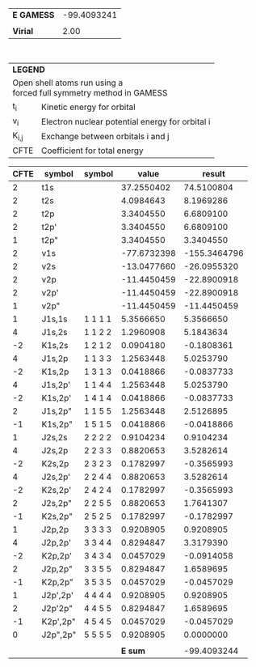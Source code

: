 <div class="grid-wrapper" id="integrals-table-9">

<div id="table1">

|              |             |
| ------------ | ----------- |
| **E GAMESS** | -99.4093241 |
|              |             |
| **Virial**   | 2.00        |

<table style="margin-top: 3rem">
<tr>
  <td colspan="2">
    <b>LEGEND</b>
  </td>
</tr>
<tr>
  <td colspan="2">
    Open shell atoms run using a <br>forced full symmetry method in GAMESS
  </td>
</tr>
<tr>
  <td>t<sub>i</sub></td> <td> Kinetic energy for orbital</td>
</tr>
<tr>
  <td>v<sub>i</sub></td> <td>Electron nuclear potential energy for orbital i</td>
</tr>
<tr>
  <td>K<sub>i,j</sub></td>  <td>Exchange between orbitals i and j</td>
</tr>
<tr>
  <td>CFTE</td> <td>Coefficient for total energy</td>
</tr>
</table>

</div>

<div id="table2">

| CFTE | symbol   | symbol  | value       | result       |
| ---- | -------- | ------- | ----------- | ------------ |
| 2    | t1s      |         | 37.2550402  | 74.5100804   |
| 2    | t2s      |         | 4.0984643   | 8.1969286    |
| 2    | t2p      |         | 3.3404550   | 6.6809100    |
| 2    | t2p'     |         | 3.3404550   | 6.6809100    |
| 1    | t2p"     |         | 3.3404550   | 3.3404550    |
| 2    | v1s      |         | -77.6732398 | -155.3464796 |
| 2    | v2s      |         | -13.0477660 | -26.0955320  |
| 2    | v2p      |         | -11.4450459 | -22.8900918  |
| 2    | v2p'     |         | -11.4450459 | -22.8900918  |
| 1    | v2p"     |         | -11.4450459 | -11.4450459  |
| 1    | J1s,1s   | 1 1 1 1 | 5.3566650   | 5.3566650    |
| 4    | J1s,2s   | 1 1 2 2 | 1.2960908   | 5.1843634    |
| -2   | K1s,2s   | 1 2 1 2 | 0.0904180   | -0.1808361   |
| 4    | J1s,2p   | 1 1 3 3 | 1.2563448   | 5.0253790    |
| -2   | K1s,2p   | 1 3 1 3 | 0.0418866   | -0.0837733   |
| 4    | J1s,2p'  | 1 1 4 4 | 1.2563448   | 5.0253790    |
| -2   | K1s,2p'  | 1 4 1 4 | 0.0418866   | -0.0837733   |
| 2    | J1s,2p"  | 1 1 5 5 | 1.2563448   | 2.5126895    |
| -1   | K1s,2p"  | 1 5 1 5 | 0.0418866   | -0.0418866   |
| 1    | J2s,2s   | 2 2 2 2 | 0.9104234   | 0.9104234    |
| 4    | J2s,2p   | 2 2 3 3 | 0.8820653   | 3.5282614    |
| -2   | K2s,2p   | 2 3 2 3 | 0.1782997   | -0.3565993   |
| 4    | J2s,2p'  | 2 2 4 4 | 0.8820653   | 3.5282614    |
| -2   | K2s,2p'  | 2 4 2 4 | 0.1782997   | -0.3565993   |
| 2    | J2s,2p"  | 2 2 5 5 | 0.8820653   | 1.7641307    |
| -1   | K2s,2p"  | 2 5 2 5 | 0.1782997   | -0.1782997   |
| 1    | J2p,2p   | 3 3 3 3 | 0.9208905   | 0.9208905    |
| 4    | J2p,2p'  | 3 3 4 4 | 0.8294847   | 3.3179390    |
| -2   | K2p,2p'  | 3 4 3 4 | 0.0457029   | -0.0914058   |
| 2    | J2p,2p"  | 3 3 5 5 | 0.8294847   | 1.6589695    |
| -1   | K2p,2p"  | 3 5 3 5 | 0.0457029   | -0.0457029   |
| 1    | J2p',2p' | 4 4 4 4 | 0.9208905   | 0.9208905    |
| 2    | J2p'2p"  | 4 4 5 5 | 0.8294847   | 1.6589695    |
| -1   | K2p',2p" | 4 5 4 5 | 0.0457029   | -0.0457029   |
| 0    | J2p",2p" | 5 5 5 5 | 0.9208905   | 0.0000000    |
|      |          |         |             |              |
|      |          |         | **E sum**   | -99.4093244  |

</div>

</div>
